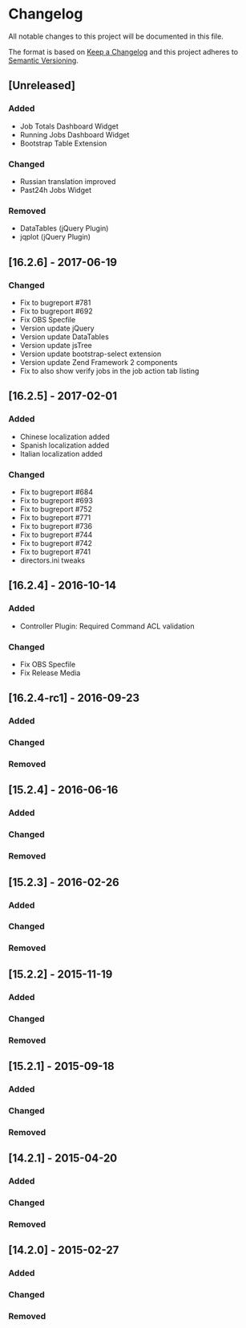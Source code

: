 # Changelog

All notable changes to this project will be documented in this file.

The format is based on [Keep a Changelog](http://keepachangelog.com/en/1.0.0/)
and this project adheres to [Semantic Versioning](http://semver.org/spec/v2.0.0.html).

## [Unreleased]

### Added
- Job Totals Dashboard Widget
- Running Jobs Dashboard Widget
- Bootstrap Table Extension

### Changed
- Russian translation improved
- Past24h Jobs Widget

### Removed
- DataTables (jQuery Plugin)
- jqplot (jQuery Plugin)

## [16.2.6] - 2017-06-19

### Changed
- Fix to bugreport #781
- Fix to bugreport #692
- Fix OBS Specfile
- Version update jQuery
- Version update DataTables
- Version update jsTree
- Version update bootstrap-select extension
- Version update Zend Framework 2 components
- Fix to also show verify jobs in the job action tab listing

## [16.2.5] - 2017-02-01

### Added
- Chinese localization added
- Spanish localization added
- Italian localization added

### Changed
- Fix to bugreport #684
- Fix to bugreport #693
- Fix to bugreport #752
- Fix to bugreport #771
- Fix to bugreport #736
- Fix to bugreport #744
- Fix to bugreport #742
- Fix to bugreport #741
- directors.ini tweaks

## [16.2.4] - 2016-10-14

### Added
- Controller Plugin: Required Command ACL validation

### Changed
- Fix OBS Specfile
- Fix Release Media

## [16.2.4-rc1] - 2016-09-23

### Added
### Changed
### Removed

## [15.2.4] - 2016-06-16

### Added
### Changed
### Removed

## [15.2.3] - 2016-02-26

### Added
### Changed
### Removed

## [15.2.2] - 2015-11-19

### Added
### Changed
### Removed

## [15.2.1] - 2015-09-18

### Added
### Changed
### Removed

## [14.2.1] - 2015-04-20

### Added
### Changed
### Removed

## [14.2.0] - 2015-02-27

### Added
### Changed
### Removed

